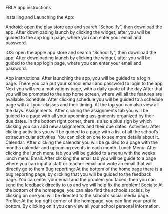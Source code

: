 FBLA app instructions 

Installing and Launching the App: 

Android: open the play store app and search “Schoolify”, then download the app. 
After downloading launch by clicking the widget, after you will be guided to the app login page, where you can enter your email and password. 

IOS: open the apple app store and search “Schoolify”, then download the app. 
After downloading launch by clicking the widget, after you will be guided to the app login page, where you can enter your email and password. 

App instructions:
After launching the app, you will be guided to a login page. There you can put your school email and password to login to the app
Next you will see a motivations page, with a daily quote of the day
After that you will be prompted to the app home screen, where will all the features are available. 
Schedule: After clicking schedule you will be guided to a schedule page with all your classes and their timing. At the top you can also view all the days. 
Assignments: After clicking the assignments tab you will be guided to a page with all your upcoming assignments organized by their due dates. In the bottom right corner, there is also a plus sign by which clicking you can add new assignments and their due dates. 
Activities: After clicking activities you will be guided to a page with a list of all the school’s extracurricular activities. You can click on one to see more details about it. 
Calendar: After clicking the calendar you will be guided to a page with the months calendar and upcoming events in each month. 
Lunch Menu: After clicking the lunch menu tab you will be guided to a menu with the weeks lunch menu
 Email: After clicking the email tab you will be guide to a page where you can input a staff or teacher email and write an email that will directly go to them
Bug reporting: At the bottom of the home page there is a bug reporting page, by clicking that you will be guided to the feedback page. You can enter your email and the problem you faced, then you can send the feedback directly to us and we will help fix the problem!
Socials: At the bottom of the homepage, you can also find the schools socials, by clicking on one you will be directed to the school’s social media page. 
Profile: At the top right corner of the homepage, you can find your profile bottom. By clicking on it you can view all your school personal information. 
